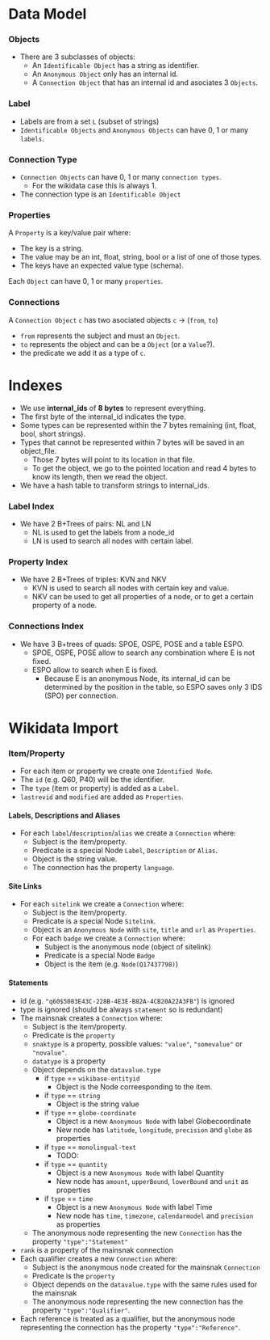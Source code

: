 # Data Model

### Objects
- There are 3 subclasses of objects:
  - An `Identificable Object` has a string as identifier.
  - An `Anonymous Object` only has an internal id.
  - A `Connection Object` that has an internal id and asociates 3 `Objects`.

### Label
* Labels are from a set `L` (subset of strings)
* `Identificable Objects` and `Anonymous Objects` can have 0, 1 or many `labels`.

### Connection Type
* `Connection Objects` can have 0, 1 or many `connection types`.
  * For the wikidata case this is always 1.
* The connection type is an `Identificable Object`

### Properties
A `Property` is a key/value pair where:
  - The key is a string.
  - The value may be an int, float, string, bool or a list of one of those types.
  - The keys have an expected value type (schema).

Each `Object` can have 0, 1 or many `properties`.

### Connections
A `Connection Object` `c` has two asociated objects `c` -> (`from`, `to`)
- `from` represents the subject and must an `Object`.
- `to` represents the object and can be a `Object` (or a `Value`?).
- the predicate we add it as a type of `c`.


# Indexes
- We use **internal_ids** of **8 bytes** to represent everything.
- The first byte of the internal_id indicates the type.
- Some types can be represented within the 7 bytes remaining (int, float, bool, short strings).
- Types that cannot be represented within 7 bytes will be saved in an object_file.
  - Those 7 bytes will point to its location in that file.
  - To get the object, we go to the pointed location and read 4 bytes to know its length, then we read the object.
- We have a hash table to transform strings to internal_ids.

### Label Index
- We have 2 B+Trees of pairs: NL and LN
  - NL is used to get the labels from a node_id
  - LN is used to search all nodes with certain label.

### Property Index
- We have 2 B+Trees of triples: KVN and NKV
  - KVN is used to search all nodes with certain key and value.
  - NKV can be used to get all properties of a node, or to get a certain property of a node.

### Connections Index
- We have 3 B+trees of quads: SPOE, OSPE, POSE and a table ESPO.
  - SPOE, OSPE, POSE allow to search any combination where E is not fixed.
  - ESPO allow to search when E is fixed.
    - Because E is an anonymous Node, its internal_id can be determined by the position in the table, so ESPO saves only 3 IDS (SPO) per connection.

# Wikidata Import

### Item/Property
- For each item or property we create one `Identified Node`.
- The `id` (e.g. Q60, P40) will be the identifier.
- The `type` (item or property) is added as a `Label`.
- `lastrevid` and `modified` are added as `Properties`.

#### Labels, Descriptions and Aliases
- For each `label`/`description`/`alias` we create a `Connection` where:
  - Subject is the item/property.
  - Predicate is a special Node `Label`, `Description` or `Alias`.
  - Object is the string value.
  - The connection has the property `language`.

#### Site Links
- For each `sitelink` we create a `Connection` where:
  - Subject is the item/property.
  - Predicate is a special Node `Sitelink`.
  - Object is an `Anonymous Node` with `site`, `title` and `url` as `Properties`.
  - For each `badge` we create a `Connection` where:
    - Subject is the anonymous node (object of sitelink)
    - Predicate is a special Node `Badge`
    - Object is the item (e.g. `Node(Q17437798)`)

#### Statements
- id (e.g. `"q60$5083E43C-228B-4E3E-B82A-4CB20A22A3FB"`) is ignored
- type is ignored (should be always `statement` so is redundant)
- The mainsnak creates a `Connection` where:
  - Subject is the item/property.
  - Predicate is the `property`
  - `snaktype` is a property, possible values: `"value"`, `"somevalue"` or `"novalue"`.
  - `datatype` is a property
  - Object depends on the `datavalue.type`
    - if `type` == `wikibase-entityid`
      - Object is the Node correesponding to the item.
    - if `type` == `string`
      - Object is the string value
    - if `type` == `globe-coordinate`
      - Object is a new `Anonymous Node` with label Globecoordinate
      - New node has `latitude`, `longitude`, `precision` and `globe` as properties
    - if `type` == `monolingual-text`
      - TODO:
    - if `type` == `quantity`
      - Object is a new `Anonymous Node` with label Quantity
      - New node has  `amount`, `upperBound`, `lowerBound` and `unit` as properties
    - if `type` == `time`
      - Object is a new `Anonymous Node` with label Time
      - New node has `time`, `timezone`, `calendarmodel` and `precision` as properties
  - The anonymous node representing the new `Connection` has the property `"type":"Statement"`
- `rank` is a property of the mainsnak connection
- Each qualifier creates a new `Connection` where:
  - Subject is the anonymous node created for the mainsnak `Connection`
  - Predicate is the `property`
  - Object depends on the `datavalue.type` with the same rules used for the mainsnak
  - The anonymous node representing the new connection has the property `"type":"Qualifier"`.
- Each reference is treated as a qualifier, but the anonymous node representing the connection has the property `"type":"Reference"`.
